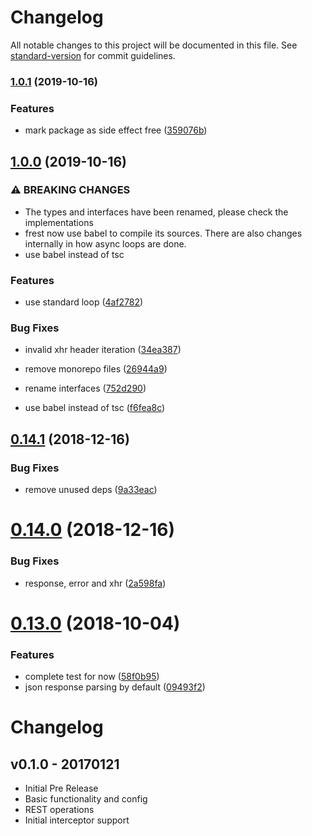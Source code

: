 # Changelog

All notable changes to this project will be documented in this file. See [standard-version](https://github.com/conventional-changelog/standard-version) for commit guidelines.

### [1.0.1](https://github.com/panjiesw/frest/compare/v1.0.0...v1.0.1) (2019-10-16)


### Features

* mark package as side effect free ([359076b](https://github.com/panjiesw/frest/commit/359076bc064d24af727fea13cd157180a5032329))

## [1.0.0](https://github.com/panjiesw/frest/compare/v0.14.1...v1.0.0) (2019-10-16)


### ⚠ BREAKING CHANGES

* The types and interfaces have been renamed, please check the implementations
* frest now use babel to compile its sources. There are also changes internally in how async loops are done.
* use babel instead of tsc

### Features

* use standard loop ([4af2782](https://github.com/panjiesw/frest/commit/4af27824899a7ff0e4430917f26258e43b7e63ca))


### Bug Fixes

* invalid xhr header iteration ([34ea387](https://github.com/panjiesw/frest/commit/34ea3877239e73ca352701ee4b744b3d0c1f756d))


* remove monorepo files ([26944a9](https://github.com/panjiesw/frest/commit/26944a9fea0ba8f5f0251301d33b992e4ea7c21c))
* rename interfaces ([752d290](https://github.com/panjiesw/frest/commit/752d290a238443011701482f670e0c94614127b6))
* use babel instead of tsc ([f6fea8c](https://github.com/panjiesw/frest/commit/f6fea8cfaeb78668f86662110bbf3ddc622315a0))

<a name="0.14.1"></a>
## [0.14.1](https://github.com/panjiesw/frest/compare/v0.14.0...v0.14.1) (2018-12-16)


### Bug Fixes

* remove unused deps ([9a33eac](https://github.com/panjiesw/frest/commit/9a33eac))





<a name="0.14.0"></a>
# [0.14.0](https://github.com/panjiesw/frest/compare/v0.13.0...v0.14.0) (2018-12-16)


### Bug Fixes

* response, error and xhr ([2a598fa](https://github.com/panjiesw/frest/commit/2a598fa))





<a name="0.13.0"></a>
# [0.13.0](https://github.com/panjiesw/frest/compare/v0.12.1...v0.13.0) (2018-10-04)


### Features

* complete test for now ([58f0b95](https://github.com/panjiesw/frest/commit/58f0b95))
* json response parsing by default ([09493f2](https://github.com/panjiesw/frest/commit/09493f2))





# Changelog

## v0.1.0 - 20170121

- Initial Pre Release
- Basic functionality and config
- REST operations
- Initial interceptor support

